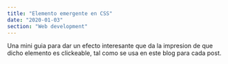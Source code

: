 ```yaml
---
title: "Elemento emergente en CSS"
date: "2020-01-03"
section: "Web development"
---
```


Una mini guia para dar un efecto interesante que da la impresion de que dicho elemento es clickeable, tal como se usa en este blog para cada post.

